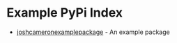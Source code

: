 # Example PyPi Index

- [joshcameronexamplepackage](https://github.com/joshcameron/example-package) - An example package
